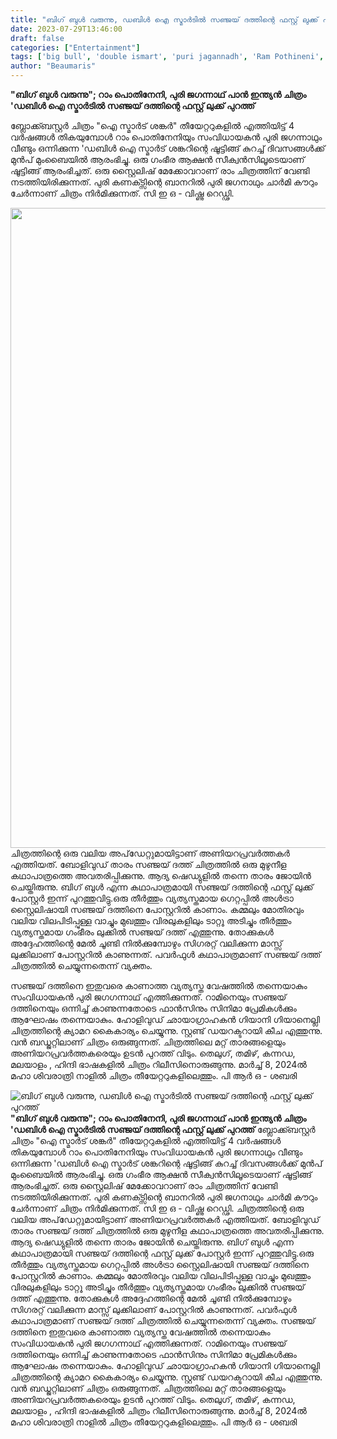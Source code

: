 ```yaml
---
title: "ബിഗ് ബുൾ വരുന്നു, ഡബിൾ ഐ സ്മാർടിൽ സഞ്ജയ് ദത്തിന്റെ ഫസ്റ്റ് ലുക്ക് പുറത്ത്"
date: 2023-07-29T13:46:00
draft: false
categories: ["Entertainment"]
tags: ['big bull', 'double ismart', 'puri jagannadh', 'Ram Pothineni', 'sanjay dutt']
author: "Beaumaris"
---
```


<strong>"ബിഗ് ബുൾ വരുന്നു"; റാം പൊതിനേനി, പുരി ജഗന്നാഥ്‌ പാൻ ഇന്ത്യൻ ചിത്രം 'ഡബിൾ ഐ സ്മാർടിൽ സഞ്ജയ് ദത്തിന്റെ ഫസ്റ്റ് ലുക്ക് പുറത്ത്</strong>

ബ്ലോക്ക്ബസ്റ്റർ ചിത്രം "ഐ സ്മാർട് ശങ്കർ" തീയേറ്ററുകളിൽ എത്തിയിട്ട് 4 വർഷങ്ങൾ തികയുമ്പോൾ റാം പൊതിനേനിയും സംവിധായകൻ പുരി ജഗന്നാഥും വീണ്ടും ഒന്നിക്കുന്ന 'ഡബിൾ ഐ സ്മാർട് ശങ്കറിന്റെ ഷൂട്ടിങ്ങ് കുറച്ച് ദിവസങ്ങൾക്ക് മുൻപ് മുംബൈയിൽ ആരംഭിച്ചു. ഒരു ഗംഭീര ആക്ഷൻ സീക്വൻസിലൂടെയാണ് ഷൂട്ടിങ്ങ് ആരംഭിച്ചത്. ഒരു സ്റ്റൈലിഷ് മേക്കോവറാണ് രാം ചിത്രത്തിന് വേണ്ടി നടത്തിയിരിക്കുന്നത്. പുരി കണക്ട്സിന്റെ ബാനറിൽ പുരി ജഗനാഥും ചാർമി കൗറും ചേർന്നാണ് ചിത്രം നിർമിക്കുന്നത്. സി ഇ ഒ - വിഷ്ണു റെഡ്ഢി.

<a href="https://cdn.boolokam.com/articles/2023/07/iiiiiiii-1.jpg"><img class="size-large wp-image-405147 aligncenter" src="https://cdn.boolokam.com/articles/2023/07/iiiiiiii-1-698x1024.jpg" alt="" width="698" height="1024" /></a>ചിത്രത്തിന്റെ ഒരു വലിയ അപ്‌ഡേറ്റുമായിട്ടാണ് അണിയറപ്രവർത്തകർ എത്തിയത്. ബോളിവുഡ് താരം സഞ്ജയ് ദത്ത് ചിത്രത്തിൽ ഒരു മുഴുനീള കഥാപാത്രത്തെ അവതരിപ്പിക്കുന്നു. ആദ്യ ഷെഡ്യുളിൽ തന്നെ താരം ജോയിൻ ചെയ്തിരുന്നു. ബിഗ് ബുൾ എന്ന കഥാപാത്രമായി സഞ്ജയ് ദത്തിന്റെ ഫസ്റ്റ് ലുക്ക് പോസ്റ്റർ ഇന്ന് പുറത്തുവിട്ടു.ഒരു തീർത്തും വ്യത്യസ്തമായ ഗെറ്റപ്പിൽ അൾട്രാ സ്റ്റൈലിഷായി സഞ്ജയ് ദത്തിനെ പോസ്റ്ററിൽ കാണാം. കമ്മലും മോതിരവും വലിയ വിലപിടിപ്പുള്ള വാച്ചും മുഖത്തും വിരലുകളിലും ടാറ്റൂ അടിച്ചും തീർത്തും വ്യത്യസ്തമായ ഗംഭീരം ലുക്കിൽ സഞ്ജയ് ദത്ത് എത്തുന്നു. തോക്കുകൾ അദ്ദേഹത്തിന്റെ മേൽ ചൂണ്ടി നിൽക്കുമ്പോഴും സിഗരറ്റ് വലിക്കുന്ന മാസ്സ് ലുക്കിലാണ് പോസ്റ്ററിൽ കാണുന്നത്. പവർഫുൾ കഥാപാത്രമാണ് സഞ്ജയ് ദത്ത് ചിത്രത്തിൽ ചെയ്യുന്നതെന്ന് വ്യക്തം.

സഞ്ജയ് ദത്തിനെ ഇതുവരെ കാണാത്ത വ്യത്യസ്ത വേഷത്തിൽ തന്നെയാകും സംവിധായകൻ പുരി ജഗഗന്നാഥ്‌ എത്തിക്കുന്നത്. റാമിനെയും സഞ്ജയ് ദത്തിനെയും ഒന്നിച്ച് കാണുന്നതോടെ ഫാൻസിനും സിനിമാ പ്രേമികൾക്കും ആഘോഷം തന്നെയാകും. ഹോളിവുഡ് ഛായാഗ്രാഹകൻ ഗിയാനി ഗിയാനെല്ലി ചിത്രത്തിന്റെ ക്യാമറ കൈകാര്യം ചെയ്യുന്നു. സ്റ്റണ്ട് ഡയറക്ടറായി കീച എത്തുന്നു. വൻ ബഡ്ജറ്റിലാണ് ചിത്രം ഒരുങ്ങുന്നത്. ചിത്രത്തിലെ മറ്റ് താരങ്ങളെയും അണിയറപ്രവർത്തകരെയും ഉടൻ പുറത്ത് വിടും.
തെലുഗ്, തമിഴ്, കന്നഡ, മലയാളം , ഹിന്ദി ഭാഷകളിൽ ചിത്രം റിലീസിനൊരുങ്ങുന്നു. മാർച്ച് 8, 2024ൽ മഹാ ശിവരാത്രി നാളിൽ ചിത്രം തീയേറ്ററുകളിലെത്തും. പി ആർ ഒ - ശബരി


![ബിഗ് ബുൾ വരുന്നു, ഡബിൾ ഐ സ്മാർടിൽ സഞ്ജയ് ദത്തിന്റെ ഫസ്റ്റ് ലുക്ക് പുറത്ത്](https://cdn.boolokam.com/articles/2023/07/iiiiiiii-1-698x1024.jpg)**"ബിഗ് ബുൾ വരുന്നു"; റാം പൊതിനേനി, പുരി ജഗന്നാഥ്‌ പാൻ ഇന്ത്യൻ ചിത്രം 'ഡബിൾ ഐ സ്മാർടിൽ സഞ്ജയ് ദത്തിന്റെ ഫസ്റ്റ് ലുക്ക് പുറത്ത്** ബ്ലോക്ക്ബസ്റ്റർ ചിത്രം "ഐ സ്മാർട് ശങ്കർ" തീയേറ്ററുകളിൽ എത്തിയിട്ട് 4 വർഷങ്ങൾ തികയുമ്പോൾ റാം പൊതിനേനിയും സംവിധായകൻ പുരി ജഗന്നാഥും വീണ്ടും ഒന്നിക്കുന്ന 'ഡബിൾ ഐ സ്മാർട് ശങ്കറിന്റെ ഷൂട്ടിങ്ങ് കുറച്ച് ദിവസങ്ങൾക്ക് മുൻപ് മുംബൈയിൽ ആരംഭിച്ചു. ഒരു ഗംഭീര ആക്ഷൻ സീക്വൻസിലൂടെയാണ് ഷൂട്ടിങ്ങ് ആരംഭിച്ചത്. ഒരു സ്റ്റൈലിഷ് മേക്കോവറാണ് രാം ചിത്രത്തിന് വേണ്ടി നടത്തിയിരിക്കുന്നത്. പുരി കണക്ട്സിന്റെ ബാനറിൽ പുരി ജഗനാഥും ചാർമി കൗറും ചേർന്നാണ് ചിത്രം നിർമിക്കുന്നത്. സി ഇ ഒ - വിഷ്ണു റെഡ്ഢി. [](https://cdn.boolokam.com/articles/2023/07/iiiiiiii-1.jpg)ചിത്രത്തിന്റെ ഒരു വലിയ അപ്‌ഡേറ്റുമായിട്ടാണ് അണിയറപ്രവർത്തകർ എത്തിയത്. ബോളിവുഡ് താരം സഞ്ജയ് ദത്ത് ചിത്രത്തിൽ ഒരു മുഴുനീള കഥാപാത്രത്തെ അവതരിപ്പിക്കുന്നു. ആദ്യ ഷെഡ്യുളിൽ തന്നെ താരം ജോയിൻ ചെയ്തിരുന്നു. ബിഗ് ബുൾ എന്ന കഥാപാത്രമായി സഞ്ജയ് ദത്തിന്റെ ഫസ്റ്റ് ലുക്ക് പോസ്റ്റർ ഇന്ന് പുറത്തുവിട്ടു.ഒരു തീർത്തും വ്യത്യസ്തമായ ഗെറ്റപ്പിൽ അൾട്രാ സ്റ്റൈലിഷായി സഞ്ജയ് ദത്തിനെ പോസ്റ്ററിൽ കാണാം. കമ്മലും മോതിരവും വലിയ വിലപിടിപ്പുള്ള വാച്ചും മുഖത്തും വിരലുകളിലും ടാറ്റൂ അടിച്ചും തീർത്തും വ്യത്യസ്തമായ ഗംഭീരം ലുക്കിൽ സഞ്ജയ് ദത്ത് എത്തുന്നു. തോക്കുകൾ അദ്ദേഹത്തിന്റെ മേൽ ചൂണ്ടി നിൽക്കുമ്പോഴും സിഗരറ്റ് വലിക്കുന്ന മാസ്സ് ലുക്കിലാണ് പോസ്റ്ററിൽ കാണുന്നത്. പവർഫുൾ കഥാപാത്രമാണ് സഞ്ജയ് ദത്ത് ചിത്രത്തിൽ ചെയ്യുന്നതെന്ന് വ്യക്തം. സഞ്ജയ് ദത്തിനെ ഇതുവരെ കാണാത്ത വ്യത്യസ്ത വേഷത്തിൽ തന്നെയാകും സംവിധായകൻ പുരി ജഗഗന്നാഥ്‌ എത്തിക്കുന്നത്. റാമിനെയും സഞ്ജയ് ദത്തിനെയും ഒന്നിച്ച് കാണുന്നതോടെ ഫാൻസിനും സിനിമാ പ്രേമികൾക്കും ആഘോഷം തന്നെയാകും. ഹോളിവുഡ് ഛായാഗ്രാഹകൻ ഗിയാനി ഗിയാനെല്ലി ചിത്രത്തിന്റെ ക്യാമറ കൈകാര്യം ചെയ്യുന്നു. സ്റ്റണ്ട് ഡയറക്ടറായി കീച എത്തുന്നു. വൻ ബഡ്ജറ്റിലാണ് ചിത്രം ഒരുങ്ങുന്നത്. ചിത്രത്തിലെ മറ്റ് താരങ്ങളെയും അണിയറപ്രവർത്തകരെയും ഉടൻ പുറത്ത് വിടും. തെലുഗ്, തമിഴ്, കന്നഡ, മലയാളം , ഹിന്ദി ഭാഷകളിൽ ചിത്രം റിലീസിനൊരുങ്ങുന്നു. മാർച്ച് 8, 2024ൽ മഹാ ശിവരാത്രി നാളിൽ ചിത്രം തീയേറ്ററുകളിലെത്തും. പി ആർ ഒ - ശബരി
